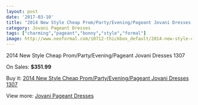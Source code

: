```yaml
---
layout: post
date: '2017-03-10'
title: "2014 New Style Cheap Prom/Party/Evening/Pageant Jovani Dresses  1307"
category: Jovani Pageant Dresses
tags: ["charming","pageant","bonny","style","formal"]
image: http://www.neoformal.com/10712-thickbox_default/2014-new-style-cheap-prom-party-evening-pageant-jovani-dresses-1307.jpg
---
```

2014 New Style Cheap Prom/Party/Evening/Pageant Jovani Dresses  1307

On Sales: **$351.99**
<a href="https://www.neoformal.com/en/jovani-pageant-dresses-2014/3767-2014-new-style-cheap-prom-party-evening-pageant-jovani-dresses-1307.html"><amp-img layout="responsive" width="600" height="600" src="//www.neoformal.com/10712-thickbox_default/2014-new-style-cheap-prom-party-evening-pageant-jovani-dresses-1307.jpg" alt="2014 New Style Cheap Prom/Party/Evening/Pageant Jovani Dresses  1307 0" /></a>
<a href="https://www.neoformal.com/en/jovani-pageant-dresses-2014/3767-2014-new-style-cheap-prom-party-evening-pageant-jovani-dresses-1307.html"><amp-img layout="responsive" width="600" height="600" src="//www.neoformal.com/10713-thickbox_default/2014-new-style-cheap-prom-party-evening-pageant-jovani-dresses-1307.jpg" alt="2014 New Style Cheap Prom/Party/Evening/Pageant Jovani Dresses  1307 1" /></a>

Buy it: [2014 New Style Cheap Prom/Party/Evening/Pageant Jovani Dresses  1307](https://www.neoformal.com/en/jovani-pageant-dresses-2014/3767-2014-new-style-cheap-prom-party-evening-pageant-jovani-dresses-1307.html "2014 New Style Cheap Prom/Party/Evening/Pageant Jovani Dresses  1307")

View more: [Jovani Pageant Dresses](https://www.neoformal.com/en/51-jovani-pageant-dresses-2014 "Jovani Pageant Dresses")